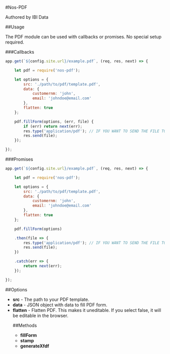 #Nos-PDF

Authored by IBI Data

##Usage

The PDF module can be used with callbacks or promises. No special setup required.


###Callbacks

```javascript
app.get(`${config.site.url}/example.pdf`, (req, res, next) => {

    let pdf = require('nos-pdf');

    let options = {
        src: './path/to/pdf/template.pdf',
        data: {
            customernm: 'john',
            email: 'johndoe@email.com'
        },
        flatten: true
    };

    pdf.fillForm(options, (err, file) {
        if (err) return next(err);
        res.type('application/pdf'); // IF YOU WANT TO SEND THE FILE TO THE BROWSER. OMIT THIS IF YOU WANT IT TO DOWNLOAD.
        res.send(file);
    });

});

```

###Promises
```javascript
app.get(`${config.site.url}/example.pdf`, (req, res, next) => {

    let pdf = require('nos-pdf');

    let options = {
        src: './path/to/pdf/template.pdf',
        data: {
            customernm: 'john',
            email: 'johndoe@email.com'
        },
        flatten: true
    };

    pdf.fillForm(options)

    .then(file => {
        res.type('application/pdf'); // IF YOU WANT TO SEND THE FILE TO THE BROWSER. OMIT THIS IF YOU WANT IT TO DOWNLOAD.
        res.send(file);
    })

    .catch(err => {
        return next(err);
    });

});
```

##Options

- **src** <String> - The path to your PDF template.
- **data** <Object> - JSON object with data to fill PDF form.
- **flatten** <Boolean> - Flatten PDF. This makes it uneditable. If you select false, it will be editable in the browser.


##Methods

- **fillForm**
- **stamp**
- **generateXfdf**